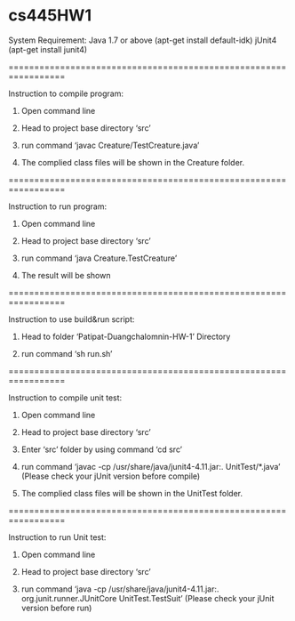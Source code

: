 # cs445HW1

System Requirement: 
Java 1.7 or above (apt-get install default-idk)
jUnit4 (apt-get install junit4)

=================================================================

Instruction to compile program:

1. Open command line

2. Head to project base directory ‘src’

3. run command ‘javac Creature/TestCreature.java’

4. The complied class files will be shown in the Creature folder.

=================================================================

Instruction to run program:

1. Open command line

2. Head to project base directory ‘src’

3. run command ‘java Creature.TestCreature’

4. The result will be shown

=================================================================

Instruction to use build&run script:

1. Head to folder ‘Patipat-Duangchalomnin-HW-1’ Directory

2. run command ‘sh run.sh’

=================================================================

Instruction to compile unit test:

1. Open command line

2. Head to project base directory ‘src’

3. Enter ‘src’ folder by using command ‘cd src’

4. run command ‘javac -cp /usr/share/java/junit4-4.11.jar:. UnitTest/*.java’ (Please check your jUnit version before compile)

5. The complied class files will be shown in the UnitTest folder.


=================================================================

Instruction to run Unit test:

1. Open command line

2. Head to project base directory ‘src’

3. run command ‘java -cp /usr/share/java/junit4-4.11.jar:. org.junit.runner.JUnitCore UnitTest.TestSuit’ (Please check your jUnit version before run)